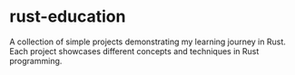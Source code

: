 # rust-education
A collection of simple projects demonstrating my learning journey in Rust. Each project showcases different concepts and techniques in Rust programming.
